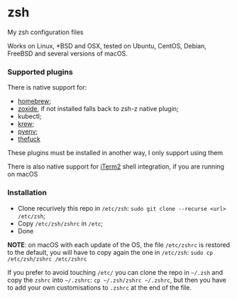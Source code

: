 # zsh
My zsh configuration files

Works on Linux, *BSD and OSX, tested on Ubuntu, CentOS, Debian, FreeBSD and several versions of macOS.


### Supported plugins

There is native support for:
 - [homebrew](https://brew.sh/);
 - [zoxide](https://github.com/ajeetdsouza/zoxide), if not installed falls back to zsh-z native plugin;
 - kubectl;
 - [krew](ihttps://krew.sigs.k8s.io/);
 - [pyenv](https://github.com/pyenv/pyenv);
 - [thefuck](https://github.com/nvbn/thefuck)

 These plugins must be installed in another way, I only support using them

 There is also native support for [iTerm2](https://iterm2.com/) shell integration, if you are running on macOS

### Installation

- Clone recurively this repo in `/etc/zsh`: `sudo git clone --recurse <url> /etc/zsh`;
- Copy `/etc/zsh/zshrc` in `/etc`;
- Done

**NOTE**: on macOS with each update of the OS, the file `/etc/zshrc` is restored to the default, you will have to copy again the one in `/etc/zsh`: `sudo cp /etc/zsh/zshrc /etc/zshrc`

If you prefer to avoid touching `/etc/` you can clone the repo in `~/.zsh` and copy the `zshrc` into `~/.zshrc`: `cp ~/.zsh/zshrc ~/.zshrc`, but then you have to add your own customisations to `.zshrc` at the end of the file.
